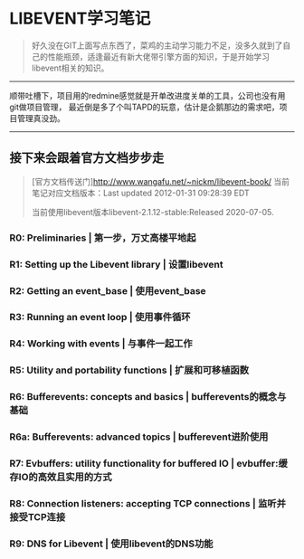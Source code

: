 # LIBEVENT学习笔记
> 好久没在GIT上面写点东西了，菜鸡的主动学习能力不足，没多久就到了自己的性能瓶颈，适逢最近有新大佬带引擎方面的知识，于是开始学习libevent相关的知识。
---

顺带吐槽下，项目用的redmine感觉就是开单改进度关单的工具，公司也没有用git做项目管理，
最近倒是多了个叫TAPD的玩意，估计是企鹅那边的需求吧，项目管理真没劲。

---
## 接下来会跟着官方文档步步走
> [官方文档传送门]http://www.wangafu.net/~nickm/libevent-book/ 当前笔记对应文档版本：Last updated 2012-01-31 09:28:39 EDT
> 
> 当前使用libevent版本libevent-2.1.12-stable:Released 2020-07-05.
### R0: Preliminaries | 第一步，万丈高楼平地起
### R1: Setting up the Libevent library | 设置libevent
### R2: Getting an event_base | 使用event_base
### R3: Running an event loop | 使用事件循环
### R4: Working with events | 与事件一起工作
### R5: Utility and portability functions | 扩展和可移植函数
### R6: Bufferevents: concepts and basics | bufferevents的概念与基础
### R6a: Bufferevents: advanced topics | bufferevent进阶使用
### R7: Evbuffers: utility functionality for buffered IO | evbuffer:缓存IO的高效且实用的方式
### R8: Connection listeners: accepting TCP connections | 监听并接受TCP连接
### R9: DNS for Libevent | 使用libevent的DNS功能
